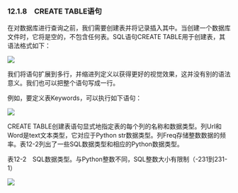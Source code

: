    

### 12.1.8　CREATE TABLE语句

在对数据库进行查询之前，我们需要创建表并将记录插入其中。当创建一个数据库文件时，它将是空的，不包含任何表。SQL语句CREATE TABLE用于创建表，其语法格式如下：

![](0-Assets/Epubook/程序员编程语言经典合集（计算机科学丛书5册套装），javapython编程语言含经典教材龙书《编译原理》%20(Bruce%20Eckel%20%20Alfred%20V.%20Aho%20%20Monica%20S.%20Lam%20etc.)%20(Z-Library)/images/image09328.jpeg)

我们将语句扩展到多行，并缩进列定义以获得更好的视觉效果，这并没有别的语法意义。我们也可以把整个语句写成一行。

例如，要定义表Keywords，可以执行如下语句：

![](0-Assets/Epubook/程序员编程语言经典合集（计算机科学丛书5册套装），javapython编程语言含经典教材龙书《编译原理》%20(Bruce%20Eckel%20%20Alfred%20V.%20Aho%20%20Monica%20S.%20Lam%20etc.)%20(Z-Library)/images/image09329.jpeg)

CREATE TABLE创建表语句显式地指定表的每个列的名称和数据类型。列Url和Word是text文本类型，它对应于Python str数据类型。列Freq存储整数数据的频率。表12-2列出了一些SQL数据类型和相应的Python数据类型。

表12-2　SQL数据类型。与Python整数不同，SQL整数大小有限制（-231到231-1）

![](0-Assets/Epubook/程序员编程语言经典合集（计算机科学丛书5册套装），javapython编程语言含经典教材龙书《编译原理》%20(Bruce%20Eckel%20%20Alfred%20V.%20Aho%20%20Monica%20S.%20Lam%20etc.)%20(Z-Library)/images/image09330.jpeg)
